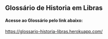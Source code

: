 ## Glossário de Historia em Libras

#### Acesse ao Glossário pelo link abaixo:

https://glossario-historia-libras.herokuapp.com/
